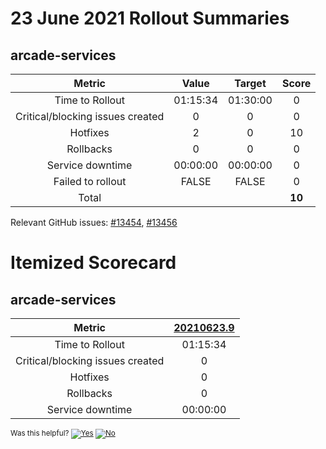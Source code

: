 # 23 June 2021 Rollout Summaries

## arcade-services

|              Metric              |   Value  |  Target  |   Score   |
|:--------------------------------:|:--------:|:--------:|:---------:|
| Time to Rollout                  | 01:15:34 | 01:30:00 |     0     |
| Critical/blocking issues created |     0    |    0     |     0     |
| Hotfixes                         |     2    |    0     |     10     |
| Rollbacks                        |     0    |    0     |     0     |
| Service downtime                 | 00:00:00 | 00:00:00 |     0     |
| Failed to rollout                |   FALSE  |   FALSE  |     0     |
| Total                            |          |          |   **10**   |

Relevant GitHub issues: [#13454](https://github.com/dotnet/core-eng/issues/13454), [#13456](https://github.com/dotnet/core-eng/issues/13456)
# Itemized Scorecard

## arcade-services

| Metric | [20210623.9](https://dev.azure.com/dnceng/7ea9116e-9fac-403d-b258-b31fcf1bb293/_build/results?buildId=1202261) |
|:-----:|:-----:|
| Time to Rollout | 01:15:34 |
| Critical/blocking issues created | 0 |
| Hotfixes | 0 |
| Rollbacks | 0 |
| Service downtime | 00:00:00 |



<!-- Begin Generated Content: Doc Feedback -->
<sub>Was this helpful? [![Yes](https://helix.dot.net/f/ip/5?p=Documentation%5CTeamProcess%5CRollout-Scorecards%5CScorecard_2021-06-23.md)](https://helix.dot.net/f/p/5?p=Documentation%5CTeamProcess%5CRollout-Scorecards%5CScorecard_2021-06-23.md) [![No](https://helix.dot.net/f/in)](https://helix.dot.net/f/n/5?p=Documentation%5CTeamProcess%5CRollout-Scorecards%5CScorecard_2021-06-23.md)</sub>
<!-- End Generated Content-->
